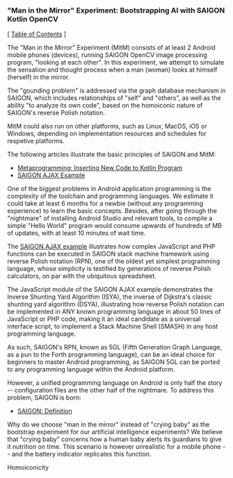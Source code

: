 ### "Man in the Mirror" Experiment: Bootstrapping AI with SAIGON Kotlin OpenCV

\[ [Table of Contents](https://github.com/udexon/SAIGON/blob/master/0_Table_of_Contents.md) \]

The "Man in the Mirror" Experiment (MitM) consists of at least 2 Android mobile phones (devices), running SAIGON OpenCV image processing program, "looking at each other". In this experiment, we attempt to simulate the sensation and thought process when a man (woman) looks at himself (herself) in the mirror. 

The "gounding problem" is addressed via the graph database mechanism in SAIGON, which includes relationships of "self" and "others", as well as the ability "to analyze its own code", based on the homoiconic nature of SAIGON's reverse Polish notation.

MitM could also run on other platforms, such as Linux, MacOS, iOS or Windows, depending on implementation resources and schedules for respetive platforms.

The following articles illustrate the basic principles of SAIGON and MitM:

- [ Metaprogramming: Inserting New Code to Kotlin Program ](https://github.com/udexon/SAIGON/blob/master/S_insert.md)
- [SAIGON AJAX Example](http://5gl.epizy.com/nsm/fgl.html)

One of the biggest problems in Android application programming is the complexity of the toolchain and programming languages. We estimate it could take at least 6 months for a newbie (without any programming experience) to learn the basic concepts. Besides, after going through the "nightmare" of installing Android Studio and relevant tools, to compile a simple "Hello World" program would consume upwards of hundreds of MB of updates, with at least 10 minutes of wait time.

The [SAIGON AJAX example](http://5gl.epizy.com/nsm/fgl.html) illustrates how complex JavaScript and PHP functions can be executed in SAIGON stack machine framework using reverse Polish notation (RPN), one of the oldest yet simplest programming language, whose simplicity is testified by generations of reverse Polish calculators, on par with the ubiquitous spreadsheet.

The JavaScript module of the SAIGON AJAX example demonstrates the Inverse Shunting Yard Algorithm (ISYA), the inverse of Dijkstra's classic shunting yard algorithm (DSYA), illustrating how reverse Polish notation can be implemented in ANY known programming language in about 50 lines of JavaScript or PHP code, making it an ideal candidate as a universal interface script, to implement a Stack Machine Shell (SMASH) in any host programming language.

As such, SAIGON's RPN, known as 5GL (Fifth Generation Graph Language, as a pun to the Forth programming language), can be an ideal choice for beginners to master Android programming, as SAIGON 5GL can be ported to any programming language within the Android platform.

However, a unified programming language on Android is only half the story -- configuration files are the other half of the nightmare. To address this problem, SAIGON is born:

- [ SAIGON: Definition ](https://github.com/udexon/SAIGON/blob/master/SAIGON_def.md)

Why do we choose "man in the mirror" instead of "crying baby" as the bootstrap experiment for our artificial intelligence experiments? We believe that "crying baby" concerns how a human baby alerts its guardians to give it nutrition on time. This scenario is however unrealistic for a mobile phone -- and the battery indicator replicates this function.

Homoiconicity
